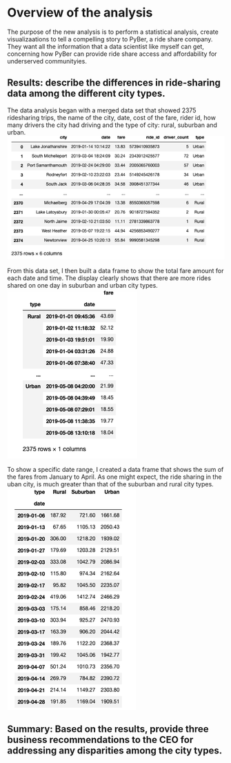 # Overview of the analysis
The purpose of the new analysis is to perform a statistical analysis, create visualizaations to tell a compelling story to PyBer, a ride share company.  They want all the information that a data scientist like myself can get, concerning how PyBer can provide ride share access and affordability for underserved communityies.  

## Results: describe the differences in ride-sharing data among the different city types.
The data analysis began with a merged data set that showed 2375 ridesharing trips, the name of the city, date, cost of the fare, rider id, how many drivers the city had driving and the type of city:  rural, suburban and urban.
![MergedDF](MergedDF.png)

From this data set, I then built a data frame to show the total fare amount for each date and time.  The display clearly shows that there are more rides shared on one day in suburban and urban city types.
![Sumofthefares_bycity_type](Sumofthefares_bycity_type.png)

To show a specific date range, I created a data frame that shows the sum of the fares from January to April.  As one might expect, the ride sharing in the uban city, is much greater than that of the suburban and rural city types.
![Weekly_Fares_Jan_to_April](Weekly_Fares_Jan_to_April.png)

## Summary: Based on the results, provide three business recommendations to the CEO for addressing any disparities among the city types.
